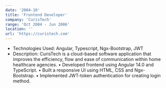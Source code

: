 ```yaml
---
date: '2004-10'
title: 'Frontend Developer'
company: 'CurisTech'
range: 'Oct 2004 - Jun 2006'
location: ''
url: 'https://curistech.com'
---
```


- Technologies Used: Angular, Typescript, Ngx-Bootstrap, JWT
- Description: CurisTech is a cloud-based software application that improves the efficiency, flow and ease of communication within home healthcare agencies.
  • Developed frontend using Angular 14.0 and TypeScript.
  • Built a responsive UI using HTML, CSS and Ngx-Bootstrap.
  • Implemented JWT-token authentication for creating login method.
